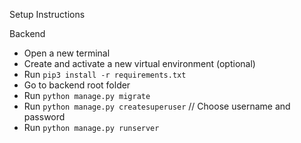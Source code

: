 Setup Instructions

Backend

- Open a new terminal
- Create and activate a new virtual environment (optional)
- Run `pip3 install -r requirements.txt`
- Go to backend root folder
- Run `python manage.py migrate`
- Run `python manage.py createsuperuser` // Choose username and password
- Run `python manage.py runserver`

